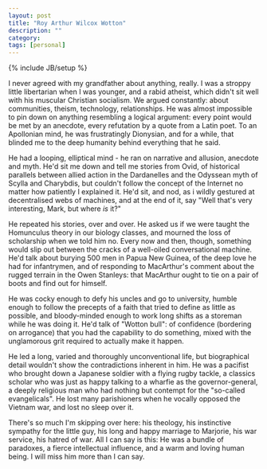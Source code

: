 ```yaml
---
layout: post
title: "Roy Arthur Wilcox Wotton"
description: ""
category: 
tags: [personal]
---
```

{% include JB/setup %}

I never agreed with my grandfather about anything, really. I was a
stroppy little libertarian when I was younger, and a rabid atheist,
which didn't sit well with his muscular Christian socialism. We argued
constantly: about communities, theism, technology, relationships. He
was almost impossible to pin down on anything resembling a logical
argument: every point would be met by an anecdote, every refutation by
a quote from a Latin poet. To an Apollonian mind, he was frustratingly
Dionysian, and for a while, that blinded me to the deep humanity
behind everything that he said.

He had a looping, elliptical mind - he ran on narrative and allusion,
anecdote and myth. He'd sit me down and tell me stories from Ovid, of
historical parallels between allied action in the Dardanelles and the
Odyssean myth of Scylla and Charybdis, but couldn't follow the concept
of the Internet no matter how patiently I explained it. He'd sit, and
nod, as i wildly gestured at decentralised webs of machines, and at
the end of it, say "Well that's very interesting, Mark, but where _is_
it?"

He repeated his stories, over and over. He asked us if we were taught the
Homunculus theory in our biology classes, and mourned the loss of
scholarship when we told him no. Every now and then, though, something
would slip out between the cracks of a well-oiled conversational
machine. He'd talk about burying 500 men in Papua New Guinea, of the
deep love he had for infantrymen, and of responding to MacArthur's
comment about the rugged terrain in the Owen Stanleys: that MacArthur
ought to tie on a pair of boots and find out for himself.

He was cocky enough to defy his uncles and go to university, humble
enough to follow the precepts of a faith that tried to define as
little as possible, and bloody-minded enough to work long shifts as a
storeman while he was doing it. He'd talk of "Wotton bull": of
confidence (bordering on arrogance) that you had the capability to do
something, mixed with the unglamorous grit required to actually make
it happen.

He led a long, varied and thoroughly unconventional life, but
biographical detail wouldn't show the contradictions inherent in him.
He was a pacifist who brought down a Japanese soldier with a flying
rugby tackle, a classics scholar who was just as happy talking to a
wharfie as the governor-general, a deeply religious man who had
nothing but contempt for the "so-called evangelicals". He lost many
parishioners when he vocally opposed the Vietnam war, and lost no
sleep over it.


There's so much I'm skipping over here: his theology, his instinctive
sympathy for the little guy, his long and happy marriage to Marjorie,
his war service, his hatred of war. All I can say is this: He was a
bundle of paradoxes, a fierce intellectual influence, and a warm and
loving human being. I will miss him more than I can say.
